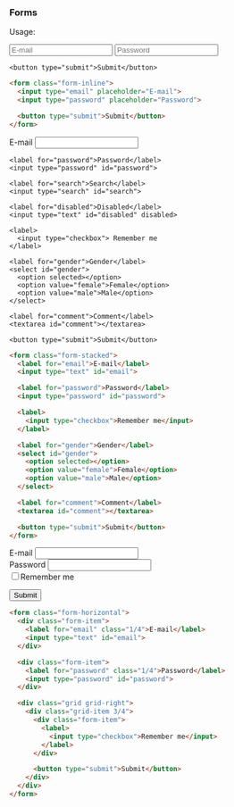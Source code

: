 ### Forms

Usage:

<div class="example">
  <form class="form-inline">
    <input type="email" placeholder="E-mail">
    <input type="password" placeholder="Password">

    <button type="submit">Submit</button>
  </form>
</div>

```html
<form class="form-inline">
  <input type="email" placeholder="E-mail">
  <input type="password" placeholder="Password">

  <button type="submit">Submit</button>
</form>
```

<div class="example">
  <form class="form-stacked">
    <label for="email">E-mail</label>
    <input type="text" id="email">

    <label for="password">Password</label>
    <input type="password" id="password">

    <label for="search">Search</label>
    <input type="search" id="search">

    <label for="disabled">Disabled</label>
    <input type="text" id="disabled" disabled>

    <label>
      <input type="checkbox"> Remember me
    </label>

    <label for="gender">Gender</label>
    <select id="gender">
      <option selected></option>
      <option value="female">Female</option>
      <option value="male">Male</option>
    </select>

    <label for="comment">Comment</label>
    <textarea id="comment"></textarea>

    <button type="submit">Submit</button>
  </form>
</div>

```html
<form class="form-stacked">
  <label for="email">E-mail</label>
  <input type="text" id="email">

  <label for="password">Password</label>
  <input type="password" id="password">

  <label>
    <input type="checkbox">Remember me</input>
  </label>

  <label for="gender">Gender</label>
  <select id="gender">
    <option selected></option>
    <option value="female">Female</option>
    <option value="male">Male</option>
  </select>

  <label for="comment">Comment</label>
  <textarea id="comment"></textarea>

  <button type="submit">Submit</button>
</form>
```

<div class="example">
  <form class="form-horizontal">
  <div class="form-item">
  <label for="email" class="1/4">E-mail</label>
  <input type="text" id="email">
  </div>

  <div class="form-item">
  <label for="password" class="1/4">Password</label>
  <input type="email" id="email">
  </div>

  <div class="grid grid-right">
  <div class="grid-item 3/4">
  <div class="form-item">
  <label>
  <input type="checkbox">Remember me</input>
  </label>
  </div>

  <button type="submit">Submit</button>
  </div>
  </div>
  </form>
</div>

```html
<form class="form-horizontal">
  <div class="form-item">
    <label for="email" class="1/4">E-mail</label>
    <input type="text" id="email">
  </div>

  <div class="form-item">
    <label for="password" class="1/4">Password</label>
    <input type="password" id="password">
  </div>

  <div class="grid grid-right">
    <div class="grid-item 3/4">
      <div class="form-item">
        <label>
          <input type="checkbox">Remember me</input>
        </label>
      </div>

      <button type="submit">Submit</button>
    </div>
  </div>
</form>
```
